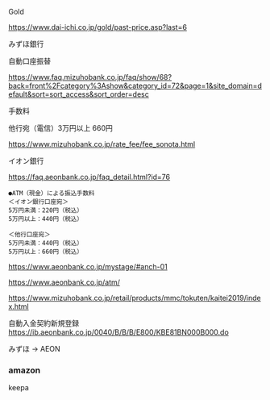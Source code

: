 

Gold

https://www.dai-ichi.co.jp/gold/past-price.asp?last=6

みずほ銀行

自動口座振替

https://www.faq.mizuhobank.co.jp/faq/show/68?back=front%2Fcategory%3Ashow&category_id=72&page=1&site_domain=default&sort=sort_access&sort_order=desc

手数料

他行宛（電信）3万円以上 	660円

https://www.mizuhobank.co.jp/rate_fee/fee_sonota.html

イオン銀行

https://faq.aeonbank.co.jp/faq_detail.html?id=76

```
●ATM（現金）による振込手数料
＜イオン銀行口座宛＞
5万円未満：220円（税込）
5万円以上：440円（税込）

＜他行口座宛＞
5万円未満：440円（税込）
5万円以上：660円（税込）
```

https://www.aeonbank.co.jp/mystage/#anch-01



https://www.aeonbank.co.jp/atm/

https://www.mizuhobank.co.jp/retail/products/mmc/tokuten/kaitei2019/index.html


自動入金契約新規登録
https://ib.aeonbank.co.jp/0040/B/B/B/E800/KBE81BN000B000.do

みずほ → AEON


### amazon

keepa

